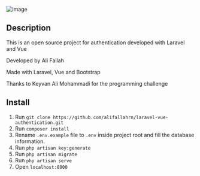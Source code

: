 ![image](https://user-images.githubusercontent.com/25011798/118051795-d8e0a780-b396-11eb-9e9c-f10bdb6ae474.png)

## Description

This is an open source project for authentication developed with Laravel and Vue

Developed by Ali Fallah

Made with Laravel, Vue and Bootstrap

Thanks to Keyvan Ali Mohammadi for the programming challenge

## Install

1. Run `git clone https://github.com/alifallahrn/laravel-vue-authentication.git`
2. Run `composer install`
3. Rename `.env.example` file to `.env` inside project root and fill the database information.
5. Run `php artisan key:generate`
4. Run `php artisan migrate`
6. Run `php artisan serve`
7. Open `localhost:8000`
